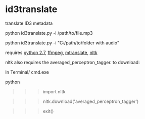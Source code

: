 # id3translate
translate ID3 metadata

python id3translate.py -i /path/to/file.mp3

python id3translate.py -i "C:/path/to/folder with audio"

requires [python 2.7](https://www.python.org/downloads/), [ffmpeg](https://github.com/adaptlearning/adapt_authoring/wiki/Installing-FFmpeg),
[mtranslate](https://pypi.python.org/pypi?:action=display&name=mtranslate&version=1.3), [nltk](https://pypi.python.org/pypi/nltk)

nltk also requires the averaged_perceptron_tagger. to download:

In Terminal/ cmd.exe

python

>>> import nltk

>>> nltk.download('averaged_perceptron_tagger')

>>> exit()
